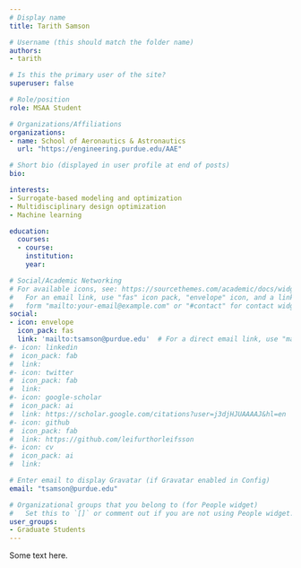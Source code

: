 ```yaml
---
# Display name
title: Tarith Samson

# Username (this should match the folder name)
authors:
- tarith

# Is this the primary user of the site?
superuser: false

# Role/position
role: MSAA Student

# Organizations/Affiliations
organizations:
- name: School of Aeronautics & Astronautics
  url: "https://engineering.purdue.edu/AAE"

# Short bio (displayed in user profile at end of posts)
bio:

interests:
- Surrogate-based modeling and optimization
- Multidisciplinary design optimization
- Machine learning

education:
  courses:
  - course:
    institution:
    year:

# Social/Academic Networking
# For available icons, see: https://sourcethemes.com/academic/docs/widgets/#icons
#   For an email link, use "fas" icon pack, "envelope" icon, and a link in the
#   form "mailto:your-email@example.com" or "#contact" for contact widget.
social:
- icon: envelope
  icon_pack: fas
  link: 'mailto:tsamson@purdue.edu'  # For a direct email link, use "mailto:test@example.org".
#- icon: linkedin
#  icon_pack: fab
#  link:
#- icon: twitter
#  icon_pack: fab
#  link:
#- icon: google-scholar
#  icon_pack: ai
#  link: https://scholar.google.com/citations?user=j3djHJUAAAAJ&hl=en
#- icon: github
#  icon_pack: fab
#  link: https://github.com/leifurthorleifsson
#- icon: cv
#  icon_pack: ai
#  link:

# Enter email to display Gravatar (if Gravatar enabled in Config)
email: "tsamson@purdue.edu"

# Organizational groups that you belong to (for People widget)
#   Set this to `[]` or comment out if you are not using People widget.  
user_groups:
- Graduate Students
---
```

Some text here.
